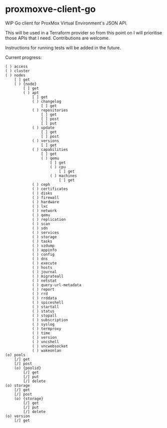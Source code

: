 # proxmoxve-client-go

WIP Go client for ProxMox Virtual Environment's JSON API.

This will be used in a Terraform provider so from this point on I will prioritise those APIs that I need. Contributions are welcome.

Instructions for running tests will be added in the future.

Current progress:

    ( ) access
    ( ) cluster
    ( ) nodes
        [ ] get
        ( ) {node}
            [ ] get
            ( ) apt
                [ ] get
                ( ) changelog
                    [ ] get
                ( ) repositories
                    [ ] get
                    [ ] post
                    [ ] put
                ( ) update
                    [ ] get
                    [ ] post
                ( ) versions
                    [ ] get
                ( ) capabilities
                    [ ] get
                    ( ) qemu
                        [ ] get
                        ( ) cpu
                            [ ] get
                        ( ) machines
                            [ ] get
                ( ) ceph
                ( ) certificates
                ( ) disks
                ( ) firewall
                ( ) hardware
                ( ) lxc
                ( ) network
                ( ) qemu
                ( ) replication
                ( ) scan
                ( ) sdn
                ( ) services
                ( ) storage
                ( ) tasks
                ( ) vzdump
                ( ) appinfo
                ( ) config
                ( ) dns
                ( ) execute
                ( ) hosts
                ( ) journal
                ( ) migrateall
                ( ) netstat
                ( ) query-url-metadata
                ( ) report
                ( ) rrd
                ( ) rrddata
                ( ) spiceshell
                ( ) startall
                ( ) status
                ( ) stopall
                ( ) subscription
                ( ) syslog
                ( ) termproxy
                ( ) time
                ( ) version
                ( ) vncshell
                ( ) vncwebsocket
                ( ) wakeonlan
    (o) pools
        [/] get
        [/] post
        (o) {poolid}
            [/] get
            [/] put
            [/] delete
    (o) storage
        [/] get
        [/] post
        (o) {storage}
            [/] get
            [/] put
            [/] delete
    (o) version
        [/] get
